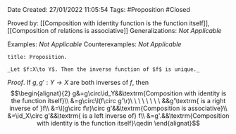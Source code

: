 <br />
<br />

Date Created: 27/01/2022 11:05:54
Tags: #Proposition #Closed 

Proved by: [[Composition with identity function is the function itself]], [[Composition of relations is associative]]
Generalizations: _Not Applicable_

Examples: _Not Applicable_
Counterexamples: _Not Applicable_

``` ad-Proposition
title: Proposition.

_Let $f:X\to Y$. Then the inverse function of $f$ is unique._

```

_Proof_. If $g,g':Y\to X$ are both inverses of $f$, then
$$\begin{alignat}{2}
    g&=g\circ\id_Y&&\textrm{Composition with identity is the function itself}\\
    &=g\circ\l(f\circ g'\r)\ \ \ \ \ \ \ \ &&g'\textrm{ is a right inverse of }f\\
    &=\l(g\circ f\r)\circ g'&&\textrm{Composition is associative}\\
    &=\id_X\circ g'&&\textrm{ is a left inverse of} f\\
    &=g'.&&\textrm{Composition with identity is the function itself}\qedin
\end{alignat}$$
